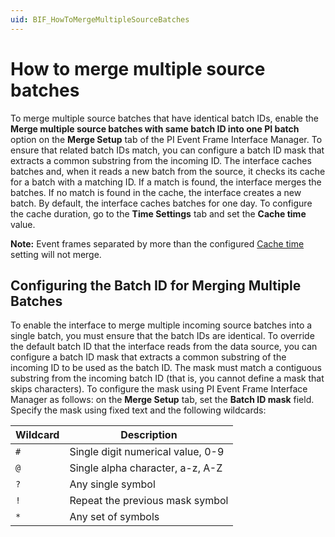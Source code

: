 ```yaml
---
uid: BIF_HowToMergeMultipleSourceBatches
---
```


# How to merge multiple source batches

<!-- Customized for FactoryTalk -->

To merge multiple source batches that have identical batch IDs, enable the **Merge multiple source batches with same batch ID into one PI batch** option on the **Merge Setup** tab of the PI Event Frame Interface Manager. To ensure that related batch IDs match, you can configure a batch ID mask that extracts a common substring from the incoming ID. The interface caches batches and, when it reads a new batch from the source, it checks its cache for a batch with a matching ID. If a match is found, the interface merges the batches. If no match is found in the cache, the interface creates a new batch. By default, the interface caches batches for one day. To configure the cache duration, go to the **Time Settings** tab and set the **Cache time** value.

**Note:** Event frames separated by more than the configured [Cache time](xref:BIF_TimeSettingsTab#cache-time-cachetimedays) setting will not merge.

## Configuring the Batch ID for Merging Multiple Batches

To enable the interface to merge multiple incoming source batches into a single batch, you must ensure that the batch IDs are identical. To override the default batch ID that the interface reads from the data source, you can configure a batch ID mask that extracts a common substring of the incoming ID to be used as the batch ID. The mask must match a contiguous substring from the incoming batch ID (that is, you cannot define a mask that skips characters). To configure the mask using PI Event Frame Interface Manager as follows: on the **Merge Setup** tab, set the **Batch ID mask** field. Specify the mask using fixed text and the following wildcards:

| Wildcard | Description                       |
|----------|-----------------------------------|
| `#`      | Single digit numerical value, 0-9 |
| `@`      | Single alpha character, a-z, A-Z  |
| `?`      | Any single symbol                 |
| `!`      | Repeat the previous mask symbol   |
| `*`      | Any set of symbols                |

<!-- 

Mark Bishop 6/28: Comment does not apply to FactoryTalk

You can specify multiple masks as a comma-separated list. The interface uses the result from the first mask that successfully generates a substring. If the interface cannot match the mask to the data in the incoming field, the entire field is used. As an example, for a data source BatchID column that contains the text `lot30112 / 90dev123 / 12345stp / ld567`, the following table lists masks and results:

| Mask | Result | Matches… |
|-|-|-|
| `#####` | 30112 | The first five contiguous digits. The first matching substring is used. |
| `###` | 301 | The first three contiguous digits. |
| `@@@#####` | lot30112 | Five contiguous digits with three contiguous characters and the characters are placed before the sequence of digits. |
| `##@@@###` | 90dev123 | Five contiguous digits with three contiguous characters and the characters are placed before the third digit. |
| `#####@@@` | 12345stp | Five contiguous digits with three contiguous characters and the characters are followed the digits. |
| `?????` | lot30 | The first five characters, regardless of type. | 

-->
